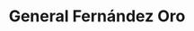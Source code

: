 ---
title: General Fernández Oro
url: /general-fernandez-oro/
latitude: -38.952
longitude: -67.922
---